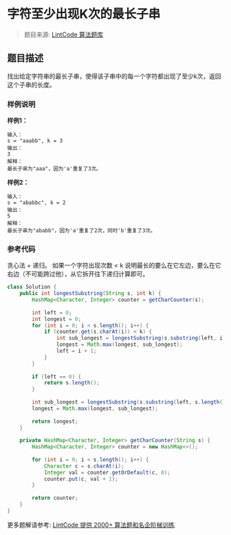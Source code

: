 # 字符至少出现K次的最长子串
 > 题目来源: [LintCode 算法题库](https://www.lintcode.com/problem/longest-substring-with-at-least-k-repeating-characters/?utm_source=sc-github-wzz)
 ## 题目描述
 找出给定字符串的最长子串，使得该子串中的每一个字符都出现了至少k次，返回这个子串的长度。


 ### 样例说明
 **样例1：**
~~~~.
输入：
s = "aaabb", k = 3
输出：
3
解释：
最长子串为"aaa"，因为'a'重复了3次。
~~~~
**样例2：**
~~~~.
输入：
s = "ababbc", k = 2
输出：
5
解释：
最长子串为"ababb"，因为'a'重复了2次，同时'b'重复了3次。
~~~~
 ### 参考代码
 贪心法 + 递归。
如果一个字符出现次数 < k 说明最长的要么在它左边，要么在它右边（不可能跨过他），从它拆开往下递归计算即可。
```java
class Solution {
    public int longestSubstring(String s, int k) {
        HashMap<Character, Integer> counter = getCharCounter(s);
        
        int left = 0;
        int longest = 0;
        for (int i = 0; i < s.length(); i++) {
            if (counter.get(s.charAt(i)) < k) {
                int sub_longest = longestSubstring(s.substring(left, i), k);
                longest = Math.max(longest, sub_longest);
                left = i + 1;
            }
        }
        
        if (left == 0) {
            return s.length();
        }
        
        int sub_longest = longestSubstring(s.substring(left, s.length()), k);
        longest = Math.max(longest, sub_longest);
        
        return longest;
    }
    
    private HashMap<Character, Integer> getCharCounter(String s) {
        HashMap<Character, Integer> counter = new HashMap<>();
        
        for (int i = 0; i < s.length(); i++) {
            Character c = s.charAt(i);
            Integer val = counter.getOrDefault(c, 0);
            counter.put(c, val + 1);
        }
        
        return counter;
    }
}
```
 更多题解请参考: [LintCode 提供 2000+ 算法题和名企阶梯训练](https://www.lintcode.com/problem/?utm_source=sc-github-wzz)